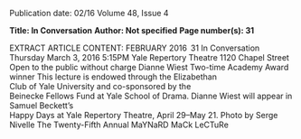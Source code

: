 Publication date: 02/16
Volume 48, Issue 4

**Title: In Conversation**
**Author: Not specified**
**Page number(s): 31**

EXTRACT ARTICLE CONTENT:
FEBRUARY 2016
 31
In Conversation
Thursday 
March 3, 2016
5:15PM
Yale Repertory Theatre 
1120 Chapel Street
Open to the public without charge
Dianne 
Wiest
Two-time Academy Award winner
This lecture is endowed through the Elizabethan  
Club of Yale University and co-sponsored by the  
Beinecke Fellows Fund at Yale School of Drama.
Dianne Wiest will appear in Samuel Beckett’s  
Happy Days at Yale Repertory Theatre, April 29–May 21.
Photo by Serge Nivelle
The Twenty-Fifth Annual 
MaYNaRD MaCk LeCTuRe


<br>
